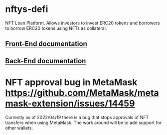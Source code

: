 # nftys-defi
NFT Loan Platform. Allows investors to invest ERC20 tokens and borrowers to borrow ERC20 tokens using NFTs as collateral.

## [Front-End documentation](https://github.com/zack53/nftys-defi/tree/main/src/front-end)

## [Back-End documentation](https://github.com/zack53/nftys-defi/tree/main/src/back-end)

# NFT approval bug in MetaMask https://github.com/MetaMask/metamask-extension/issues/14459
Currently as of 2022/04/19 there is a bug that stops approvals of NFT transfers when using MetaMask. The work around will be to add support for other wallets.
